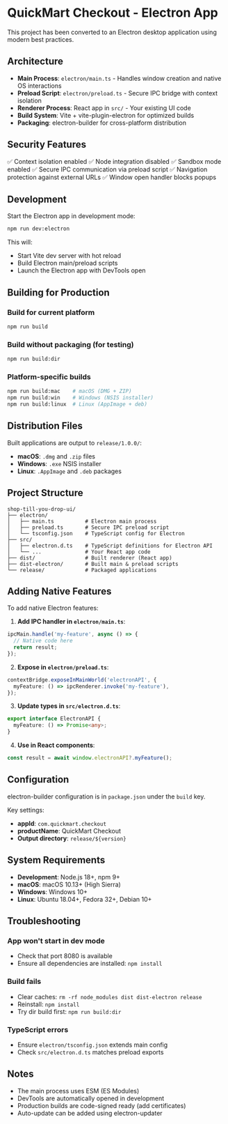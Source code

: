 # QuickMart Checkout - Electron App

This project has been converted to an Electron desktop application using modern best practices.

## Architecture

- **Main Process**: `electron/main.ts` - Handles window creation and native OS interactions
- **Preload Script**: `electron/preload.ts` - Secure IPC bridge with context isolation
- **Renderer Process**: React app in `src/` - Your existing UI code
- **Build System**: Vite + vite-plugin-electron for optimized builds
- **Packaging**: electron-builder for cross-platform distribution

## Security Features

✅ Context isolation enabled
✅ Node integration disabled
✅ Sandbox mode enabled
✅ Secure IPC communication via preload script
✅ Navigation protection against external URLs
✅ Window open handler blocks popups

## Development

Start the Electron app in development mode:

```bash
npm run dev:electron
```

This will:
- Start Vite dev server with hot reload
- Build Electron main/preload scripts
- Launch the Electron app with DevTools open

## Building for Production

### Build for current platform
```bash
npm run build
```

### Build without packaging (for testing)
```bash
npm run build:dir
```

### Platform-specific builds
```bash
npm run build:mac    # macOS (DMG + ZIP)
npm run build:win    # Windows (NSIS installer)
npm run build:linux  # Linux (AppImage + deb)
```

## Distribution Files

Built applications are output to `release/1.0.0/`:

- **macOS**: `.dmg` and `.zip` files
- **Windows**: `.exe` NSIS installer
- **Linux**: `.AppImage` and `.deb` packages

## Project Structure

```
shop-till-you-drop-ui/
├── electron/
│   ├── main.ts          # Electron main process
│   ├── preload.ts       # Secure IPC preload script
│   └── tsconfig.json    # TypeScript config for Electron
├── src/
│   ├── electron.d.ts    # TypeScript definitions for Electron API
│   └── ...              # Your React app code
├── dist/                # Built renderer (React app)
├── dist-electron/       # Built main & preload scripts
└── release/             # Packaged applications
```

## Adding Native Features

To add native Electron features:

1. **Add IPC handler in `electron/main.ts`**:
```typescript
ipcMain.handle('my-feature', async () => {
  // Native code here
  return result;
});
```

2. **Expose in `electron/preload.ts`**:
```typescript
contextBridge.exposeInMainWorld('electronAPI', {
  myFeature: () => ipcRenderer.invoke('my-feature'),
});
```

3. **Update types in `src/electron.d.ts`**:
```typescript
export interface ElectronAPI {
  myFeature: () => Promise<any>;
}
```

4. **Use in React components**:
```typescript
const result = await window.electronAPI?.myFeature();
```

## Configuration

electron-builder configuration is in `package.json` under the `build` key.

Key settings:
- **appId**: `com.quickmart.checkout`
- **productName**: QuickMart Checkout
- **Output directory**: `release/${version}`

## System Requirements

- **Development**: Node.js 18+, npm 9+
- **macOS**: macOS 10.13+ (High Sierra)
- **Windows**: Windows 10+
- **Linux**: Ubuntu 18.04+, Fedora 32+, Debian 10+

## Troubleshooting

### App won't start in dev mode
- Check that port 8080 is available
- Ensure all dependencies are installed: `npm install`

### Build fails
- Clear caches: `rm -rf node_modules dist dist-electron release`
- Reinstall: `npm install`
- Try dir build first: `npm run build:dir`

### TypeScript errors
- Ensure `electron/tsconfig.json` extends main config
- Check `src/electron.d.ts` matches preload exports

## Notes

- The main process uses ESM (ES Modules)
- DevTools are automatically opened in development
- Production builds are code-signed ready (add certificates)
- Auto-update can be added using electron-updater
